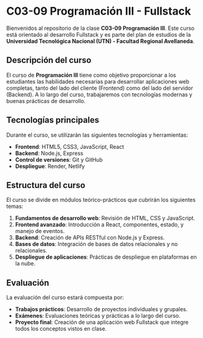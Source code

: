 # C03-09 Programación III - Fullstack

Bienvenidos al repositorio de la clase **C03-09 Programación III**. Este curso está orientado al desarrollo Fullstack y es parte del plan de estudios de la **Universidad Tecnológica Nacional (UTN) - Facultad Regional Avellaneda**.

## Descripción del curso
El curso de **Programación III** tiene como objetivo proporcionar a los estudiantes las habilidades necesarias para desarrollar aplicaciones web completas, tanto del lado del cliente (Frontend) como del lado del servidor (Backend). A lo largo del curso, trabajaremos con tecnologías modernas y buenas prácticas de desarrollo.

## Tecnologías principales
Durante el curso, se utilizarán las siguientes tecnologías y herramientas:

- **Frontend**: HTML5, CSS3, JavaScript, React
- **Backend**: Node.js, Express
- **Control de versiones**: Git y GitHub
- **Despliegue**: Render, Netlify

## Estructura del curso
El curso se divide en módulos teórico-prácticos que cubrirán los siguientes temas:

1. **Fundamentos de desarrollo web**: Revisión de HTML, CSS y JavaScript.
2. **Frontend avanzado**: Introducción a React, componentes, estado, y manejo de eventos.
3. **Backend**: Creación de APIs RESTful con Node.js y Express.
4. **Bases de datos**: Integración de bases de datos relacionales y no relacionales.
5. **Despliegue de aplicaciones**: Prácticas de despliegue en plataformas en la nube.

## Evaluación
La evaluación del curso estará compuesta por:

- **Trabajos prácticos**: Desarrollo de proyectos individuales y grupales.
- **Exámenes**: Evaluaciones teóricas y prácticas a lo largo del curso.
- **Proyecto final**: Creación de una aplicación web Fullstack que integre todos los conceptos vistos en clase.


